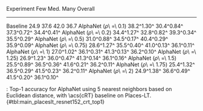Experiment                      Few        Med.        Many     Overall
-----------------------  ----------  ----------  ----------  ----------
Baseline                       24.9        37.6        42.0        36.7
AlphaNet (_ρ_\ =\ 0.1)   38.2^1.30^  30.4^0.84^  37.3^0.72^  34.4^0.41^
AlphaNet (_ρ_\ =\ 0.2)   34.4^1.27^  32.8^0.82^  39.3^0.34^  35.5^0.29^
AlphaNet (_ρ_\ =\ 0.5)   31.0^0.88^  34.5^0.17^  40.4^0.29^  35.9^0.09^
AlphaNet (_ρ_\ =\ 0.75)  28.6^1.27^  35.5^0.40^  41.0^0.13^  36.1^0.11^
AlphaNet (_ρ_\ =\ 1)     27.0^1.02^  36.1^0.31^  41.3^0.13^  36.2^0.10^
AlphaNet (_ρ_\ =\ 1.25)  26.9^1.23^  36.0^0.47^  41.3^0.14^  36.1^0.16^
AlphaNet (_ρ_\ =\ 1.5)   25.5^0.89^  36.5^0.36^  41.6^0.21^  36.2^0.11^
AlphaNet (_ρ_\ =\ 1.75)  25.4^1.32^  36.5^0.29^  41.5^0.23^  36.2^0.11^
AlphaNet (_ρ_\ =\ 2)     24.9^1.38^  36.6^0.49^  41.5^0.20^  36.1^0.10^

: Top-1 accuracy for AlphaNet using 5 nearest neighbors based on Euclidean distance, with \acs{cRT} baseline on Places-LT. {#tbl:main_placeslt_resnet152_crt_top1}
